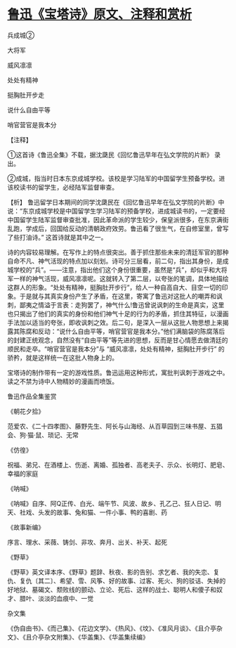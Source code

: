 # [鲁迅《宝塔诗》原文、注释和赏析](https://www.vrrw.net/wx/9384.html)

兵成城②

大将军

威风凛凛

处处有精神

挺胸肚开步走

说什么自由平等

哨官营官是我本分

【注释】

①这首诗《鲁迅全集》不载，据沈瓞民《回忆鲁迅早年在弘文学院的片断》 录出。

②成城，指当时日本东京成城学校。该校是学习陆军的中国留学生预备学校。进该校读书的留学生，必经陆军监督审查。



【析】 鲁迅留学日本期间的同学沈瓞民在《回忆鲁迅早年在弘文学院的片断》中说：“东京成城学校是中国留学生学习陆军的预备学校，进成城读书的，一定要经中国留学生陆军监督审查批准，因此革命派的学生较少，保皇派很多，在东京满街乱跑，学成后，回国给反动的清朝政府效劳。鲁迅看了很生气，在自修室里，曾写了些打油诗。” 这首诗就是其中之一。

诗的内容较易理解。在写作上的特点很突出。善于抓住那些未来的清廷军官的那种自命不凡、神气活现的特点加以刻划。诗可分三层看，前二句，指出其身份，是成城学校的“兵”。——注意，指出他们这个身份很重要，虽然是“兵”，却似乎和大将军一样的神气活现，威风凛凛呢。这就转入了第二层，以夸张的笔调，具体地描绘这群人的形象。“处处有精神，挺胸肚开步行”，给人一种自高自大、目空一切的印象。于是就与其真实身份产生了矛盾，在这里，寄寓了鲁迅对这批人的嘲弄和讽刺，鄙夷之情溢于言表：走狗罢了，神气什么!鲁迅曾说讽刺的生命是真实，这里也只揭出了他们的真实的身份和他们神气十足的行为的矛盾，抓住其特征，以漫画手法加以适当的夸张，即收讽刺之效。后二句，是深入一层从这批人物思想上来揭露其陈腐和反动：“说什么自由平等，哨官营官是我本分。”他们满脑袋的陈腐落后的封建正统观念，自然没有“自由平等”等先进的思想，反而是甘心情愿去做清廷的顺民和走卒。“哨官营官是我本分”与 “威风凛凛，处处有精神，挺胸肚开步行” 的骄矜，就是这样统一在这批人物身上的。

宝塔诗的制作带有一定的游戏性质。鲁迅运用这种形式，寓批判讽刺于游戏之中。读之不禁为诗中人物精妙的漫画而喷饭。

鲁迅作品全集鉴赏

《朝花夕拾》

范爱农、《二十四孝图》、藤野先生、阿长与山海经、从百草园到三味书屋、五猖会、狗·猫·鼠、琐记、无常

《仿徨》

祝福、弟兄、在酒楼上、伤逝、离婚、孤独者、高老夫子、示众、长明灯、肥皂、幸福的家庭

《呐喊》

《呐喊》自序、阿Q正传、白光、端午节、风波、故乡、孔乙己、狂人日记、明天、社戏、头发的故事、兔和猫、一件小事、鸭的喜剧、药

《故事新编》

序言、理水、采薇、铸剑、非攻、奔月、出关、补天、起死

《野草》

《野草》英文译本序、《野草》题辞、秋夜、影的告别、求乞者、我的失恋、复仇、复仇〔其二〕、希望、雪、风筝、好的故事、过客、死火、狗的驳诘、失掉的好地狱、墓碣文、颓败线的颤动、立论、死后、这样的战士、聪明人和傻子和奴才、腊叶、淡淡的血痕中、一觉

杂文集

《伪自由书》、《而己集》、《花边文学》、《热风》、《坟》、《准风月谈》、《且介亭杂文》、《且介亭杂文附集》、《华盖集》、《华盖集续编》

